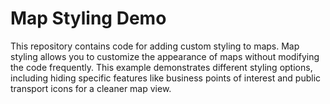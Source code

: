 # Map Styling Demo
This repository contains code for adding custom styling to maps. Map styling allows you to customize the appearance of maps without modifying the code frequently. This example demonstrates different styling options, including hiding specific features like business points of interest and public transport icons for a cleaner map view.
